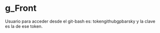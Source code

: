# g_Front

Usuario para acceder desde el git-bash es: tokengithubgpbarsky
y la clave es la de ese token.
